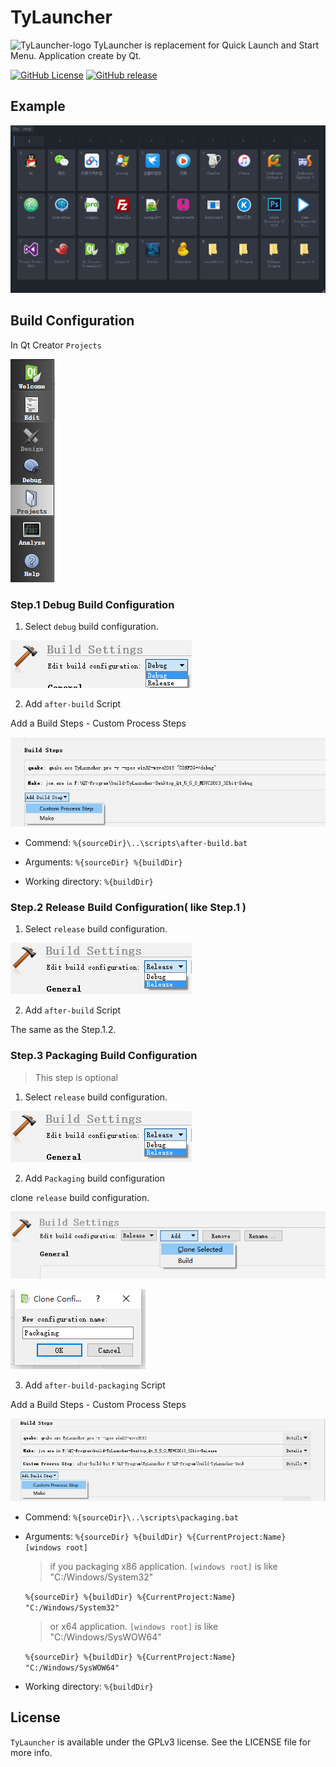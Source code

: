 TyLauncher
=========
![TyLauncher-logo](https://raw.githubusercontent.com/luckytianyiyan/TyLauncher/master/README_IMAGES/logo.png)
TyLauncher is replacement for Quick Launch and Start Menu. Application create by Qt.

[![GitHub License](https://img.shields.io/github/license/luckytianyiyan/tylauncher.svg)](http://www.gnu.org/licenses/gpl-3.0.html)
[![GitHub release](https://img.shields.io/github/release/luckytianyiyan/TyLauncher.svg)](https://github.com/luckytianyiyan/TyLauncher/releases/latest)

## Example

![TyLauncher-MainInterface](https://raw.githubusercontent.com/luckytianyiyan/TyLauncher/master/README_IMAGES/TyLauncher-MainInterface.png)

## Build Configuration

In Qt Creator `Projects`

![Qt-Creator-Projects](https://raw.githubusercontent.com/luckytianyiyan/TyLauncher/master/README_IMAGES/Qt-Creator-Projects.png)

### Step.1 Debug Build Configuration

1. Select `debug` build configuration.

  ![Qt-Creator-Debug-Configuration](https://raw.githubusercontent.com/luckytianyiyan/TyLauncher/master/README_IMAGES/Qt-Creator-Debug-Configuration.png)

2. Add `after-build` Script

  Add a Build Steps - Custom Process Steps

  ![Qt-Creator-Add-Build-Steps-Debug](https://raw.githubusercontent.com/luckytianyiyan/TyLauncher/master/README_IMAGES/Qt-Creator-Add-Build-Steps-Debug.png)

  - Commend: `%{sourceDir}\..\scripts\after-build.bat`

  - Arguments: `%{sourceDir} %{buildDir}`

  - Working directory: `%{buildDir}`

### Step.2 Release Build Configuration( like Step.1 )

1. Select `release` build configuration.

  ![Qt-Creator-Release-Configuration](https://raw.githubusercontent.com/luckytianyiyan/TyLauncher/master/README_IMAGES/Qt-Creator-Release-Configuration.png)

2. Add `after-build` Script

  The same as the Step.1.2.

### Step.3 Packaging Build Configuration

> This step is optional

1. Select `release` build configuration.

  ![Qt-Creator-Release-Configuration](https://raw.githubusercontent.com/luckytianyiyan/TyLauncher/master/README_IMAGES/Qt-Creator-Release-Configuration.png)

2. Add `Packaging` build configuration

  clone `release` build configuration.

  ![Qt-Creator-Release-Packaging](https://raw.githubusercontent.com/luckytianyiyan/TyLauncher/master/README_IMAGES/Qt-Creator-Release-Packaging.png)

  ![Qt-Creator-New-Packaging](https://raw.githubusercontent.com/luckytianyiyan/TyLauncher/master/README_IMAGES/Qt-Creator-New-Packaging.png)

3. Add `after-build-packaging` Script

  Add a Build Steps - Custom Process Steps

  ![Qt-Creator-Add-Build-Steps-Packaging](https://raw.githubusercontent.com/luckytianyiyan/TyLauncher/master/README_IMAGES/Qt-Creator-Add-Build-Steps-Packaging.png)

  - Commend: `%{sourceDir}\..\scripts\packaging.bat`

  - Arguments: `%{sourceDir} %{buildDir} %{CurrentProject:Name} [windows root]`

    > if you packaging x86 application. `[windows root]` is like "C:/Windows/System32"

    `%{sourceDir} %{buildDir} %{CurrentProject:Name} "C:/Windows/System32"`

    > or x64 application. `[windows root]` is like "C:/Windows/SysWOW64"

    `%{sourceDir} %{buildDir} %{CurrentProject:Name} "C:/Windows/SysWOW64"`

  - Working directory: `%{buildDir}`

## License

`TyLauncher` is available under the GPLv3 license. See the LICENSE file for more info.
